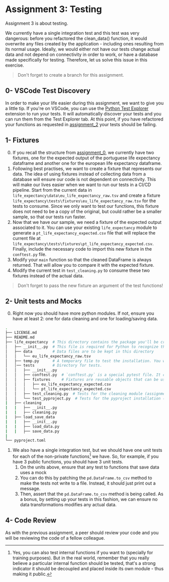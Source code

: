 # Assignment 3: Testing

Assignment 3 is about testing.

We currently have a single integration test and this test was very dangerous: before you refactored the clean_data() function, it would overwrite any files created by the application - including ones resulting from its normal usage. Ideally, we would either not have our tests change actual data and not depend on connectivity in order to work, or have a database made specifically for testing. Therefore, let us solve this issue in this exercise.

> Don't forget to create a branch for this assignment.

## 0- VSCode Test Discovery

In order to make your life easier during this assignment, we want to give you a little tip. If you're on VSCode, you can use the [Python Test Explorer](https://marketplace.visualstudio.com/items?itemName=LittleFoxTeam.vscode-python-test-adapter) extension to run your tests. It will automatically discover your tests and you can run them from the Test Explorer tab. At this point, if you have refactored your functions as requested in [assignment_2](../assignment_2/README.md) your tests should be failing.

## 1- Fixtures

0. If you recall the structure from [assignment_0](../assignment_0/README.md), we currently have two fixtures, one for the expected output of the portuguese life expectancy dataframe and another one for the european life expectancy dataframe.
1. Following best practises, we want to create a fixture that represents our data. The idea of using fixtures instead of collecting data from a database will ensure our code is not dependent on connectivity. This will make our lives easier when we want to run our tests in a CI/CD pipeline. Start from the current data in `life_expectancy\data\eu_life_expectancy_raw.tsv` and create a fixture `life_expectancy\tests\fixtures\eu_life_expectancy_raw.tsv` for the tests to consume. Since we only want to test our functions, this fixture does not need to be a copy of the original, but could rather be a smaller sample, so that our tests run faster.
2. Now that we have _our_ sample, we need a fixture of the expected output associated to it. You can use your existing `life_expectancy` module to generate a `pt_life_expectancy_expected.csv` file that will replace the current file at `life_expectancy\tests\fixtures\pt_life_expectancy_expected.csv`. Finally, include the necessary code to import this new fixture in the `conftest.py` file.
3. Modify your `main` function so that the cleaned DataFrame is always returned. That will allow you to compare it with the expected fixture.
4. Modify the current test in `test_cleaning.py` to consume these two fixtures instead of the actual data.
> Don't forget to pass the new fixture an argument of the test functions!  

## 2- Unit tests and Mocks

0. Right now you should have more python modules. If not, ensure you have at least 2: one for data cleaning and one for loading/saving data. 
```bash
.
├── LICENSE.md
├── README.md
├── life_expectancy  # This directory contains the package you'll be creating
│   ├── __init__.py  # This file is required for Python to recognize this directory as a module
│   ├── data         # Data files are to be kept in this directory
│   │   └── eu_life_expectancy_raw.tsv
│   ├── temp.py      # A temporary file to test the installation. You will delete it later.
│   │── tests        # Directory for tests.
│   │   ├── __init__.py
│   │   ├── conftest.py  # `conftest.py` is a special pytest file. It contains fixtures and plugins.
│   │   ├── fixtures     # Fixtures are reusable objects that can be used in tests.
│   │   │   ├── eu_life_expectancy_expected.csv
│   │   │   └── pt_life_expectancy_expected.csv
│   │   ├── test_cleaning.py  # Tests for the cleaning module (assignment 1)
│   │   └── test_pyproject.py  # Tests for the pyproject installation (this assignment)
|   ├── cleaning
|   |   ├── __init__.py
|   |   ├── cleaning.py
|   ├── load_save_data
|   |   ├── __init__.py
|   |   ├── load_data.py
|   |   ├── save_data.py  
|
└── pyproject.toml
```
1. We also have a single integration test, but we should have one unit tests for each of the non-private functions[^1] we have. So, for example, if you have 3 public functions, you should have 3 unit tests.
   1. On the units above, ensure that any test to functions that save data uses a mock
   2. You can do this by patching the `pd.DataFrame.to_csv` method to make the tests not write to a file. Instead, it should just print out a message.
   3. Then, assert that the `pd.DataFrame.to_csv` method is being called. As a bonus, by setting up your tests in this fashion, we can ensure no data transformations modifies any actual data.

[^1]: Yes, you can also test internal functions if you want to (specially for training purposes). But in the real world, remember that you really believe a particular internal function should be tested, that's a strong indicator it should be decoupled and placed inside its own module - thus making it public.


## 4- Code Review

As with the previous assignment, a peer should review your code and you will be reviewing the code of a fellow colleague.
